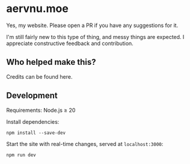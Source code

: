 # aervnu.moe 

Yes, my website. Please open a PR if you have any suggestions for it.

I'm still fairly new to this type of thing, and messy things are expected. I appreciate constructive feedback and contribution.

## Who helped make this?

Credits can be found here.

## Development

Requirements: Node.js ≥ 20

Install dependencies:

`npm install --save-dev`

Start the site with real-time changes, served at `localhost:3000`:

`npm run dev`
